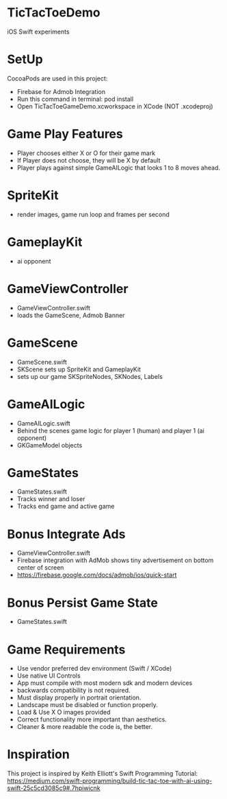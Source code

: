 # TicTacToeDemo
iOS Swift experiments

# SetUp #
CocoaPods are used in this project: 
- Firebase for Admob Integration
- Run this command in terminal: pod install
- Open TicTacToeGameDemo.xcworkspace in XCode  (NOT .xcodeproj)

# Game Play Features #
- Player chooses either X or O for their game mark
- If Player does not choose, they will be X by default
- Player plays against simple GameAILogic that looks 1 to 8 moves ahead. 

# SpriteKit #
- render images, game run loop and frames per second

# GameplayKit #
- ai opponent

# GameViewController #
- GameViewController.swift
- loads the GameScene, Admob Banner

# GameScene #
- GameScene.swift
- SKScene sets up SpriteKit and GameplayKit 
- sets up our game SKSpriteNodes, SKNodes, Labels

# GameAILogic #
- GameAILogic.swift
- Behind the scenes game logic for player 1 (human) and player 1 (ai opponent)
- GKGameModel objects

# GameStates #
- GameStates.swift
- Tracks winner and loser
- Tracks end game and active game

# Bonus Integrate Ads #
- GameViewController.swift
- Firebase integration with AdMob shows tiny advertisement on bottom center of screen
- https://firebase.google.com/docs/admob/ios/quick-start

# Bonus Persist Game State #
- GameStates.swift


# Game Requirements #
- Use vendor preferred dev environment (Swift / XCode)
- Use native UI Controls
- App must compile with most modern sdk and modern devices
- backwards compatibility is not required.
- Must display properly in portrait orientation.
- Landscape must be disabled or function properly.
- Load & Use X O images provided
- Correct functionality more important than aesthetics.
- Cleaner & more readable the code is, the better.

# Inspiration #
This project is inspired by Keith Elliott's Swift Programming Tutorial: 
https://medium.com/swift-programming/build-tic-tac-toe-with-ai-using-swift-25c5cd3085c9#.7hpiwicnk
